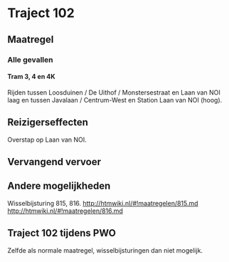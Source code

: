 # Traject 102
## Maatregel
### Alle gevallen

#### Tram 3, 4 en 4K
Rijden tussen Loosduinen / De Uithof / Monstersestraat en Laan van NOI laag en tussen Javalaan / Centrum-West en Station Laan van NOI (hoog).

## Reizigerseffecten
Overstap op Laan van NOI.

## Vervangend vervoer

## Andere mogelijkheden
Wisselbijsturing 815, 816.
http://htmwiki.nl/#!maatregelen/815.md
http://htmwiki.nl/#!maatregelen/816.md

## Traject 102 tijdens PWO
Zelfde als normale maatregel, wisselbijsturingen dan niet mogelijk.
